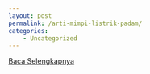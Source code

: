 ```yaml
---
layout: post
permalink: /arti-mimpi-listrik-padam/
categories:
    - Uncategorized
---
```


[Baca Selengkapnya](/02)
